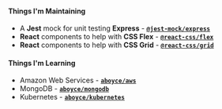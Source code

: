 #### Things I'm Maintaining

- A **Jest** mock for unit testing **Express** - **[`@jest-mock/express`](https://github.com/bikk-uk/jest-mock-express)**
- **React** components to help with **CSS Flex** - **[`@react-css/flex`](https://github.com/bikk-uk/react-css-flex)**
- **React** components to help with **CSS Grid** - **[`@react-css/grid`](https://github.com/bikk-uk/react-css-grid)**

#### Things I'm Learning

- Amazon Web Services - **[`aboyce/aws`](https://github.com/aboyce/aws)**
- MongoDB - **[`aboyce/mongodb`](https://github.com/aboyce/mongodb)**
- Kubernetes - **[`aboyce/kubernetes`](https://github.com/aboyce/kubernetes)**

